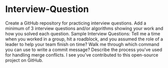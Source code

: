 # Interview-Question
Create a GitHub repository for practicing interview questions. 
	Add a minimum of 3 interview questions and/or algorithms showing your work and how you solved each question.
		Sample Interview Questions:
		Tell me a time when you worked in a group, hit a roadblock, and you assumed the role of a leader to help your team finish on time?
		Walk me through which command you can use to write a commit message? Describe the process you've used for handling merge conflicts.
		I see you’ve contributed to this open-source project on GitHub. 
